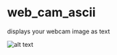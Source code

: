 # web_cam_ascii
displays your webcam image as text

![alt text](https://github.com/[username]/[reponame]/screenshot.jpg?raw=true)
